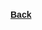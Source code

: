 <style type="text/css" rel="stylesheet">
body {
  font:14px/22px Helvetica, Arial, sans-serif;
}
</style>



#### [Back](./../index_ru.md)